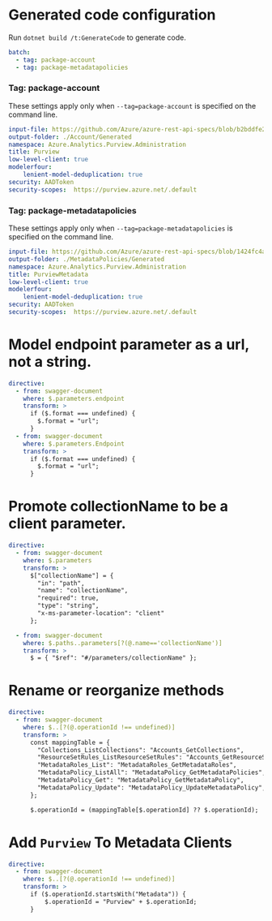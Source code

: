 # Generated code configuration

Run `dotnet build /t:GenerateCode` to generate code.

```yaml
batch:
  - tag: package-account
  - tag: package-metadatapolicies
```

### Tag: package-account

These settings apply only when `--tag=package-account` is specified on the command line.

``` yaml $(tag) == 'package-account'
input-file: https://github.com/Azure/azure-rest-api-specs/blob/b2bddfe2e59b5b14e559e0433b6e6d057bcff95d/specification/purview/data-plane/Azure.Analytics.Purview.Account/preview/2019-11-01-preview/account.json
output-folder: ./Account/Generated
namespace: Azure.Analytics.Purview.Administration
title: Purview
low-level-client: true
modelerfour:
    lenient-model-deduplication: true
security: AADToken
security-scopes:  https://purview.azure.net/.default
```

### Tag: package-metadatapolicies

These settings apply only when `--tag=package-metadatapolicies` is specified on the command line.

``` yaml $(tag) == 'package-metadatapolicies'
input-file: https://github.com/Azure/azure-rest-api-specs/blob/1424fc4a1f82af852a626c6ab6d1d296b5fe4df1/specification/purview/data-plane/Azure.Analytics.Purview.MetadataPolicies/preview/2021-07-01/purviewMetadataPolicy.json
output-folder: ./MetadataPolicies/Generated
namespace: Azure.Analytics.Purview.Administration
title: PurviewMetadata
low-level-client: true
modelerfour:
    lenient-model-deduplication: true
security: AADToken
security-scopes:  https://purview.azure.net/.default
```


# Model endpoint parameter as a url, not a string.

```yaml
directive:
  - from: swagger-document
    where: $.parameters.endpoint
    transform: >
      if ($.format === undefined) {
        $.format = "url";
      }
  - from: swagger-document
    where: $.parameters.Endpoint
    transform: >
      if ($.format === undefined) {
        $.format = "url";
      }
```

# Promote collectionName to be a client parameter.

```yaml
directive:
  - from: swagger-document
    where: $.parameters
    transform: >
      $["collectionName"] = {
        "in": "path",
        "name": "collectionName",
        "required": true,
        "type": "string",
        "x-ms-parameter-location": "client"
      };

  - from: swagger-document
    where: $.paths..parameters[?(@.name=='collectionName')]
    transform: >
      $ = { "$ref": "#/parameters/collectionName" };
```

# Rename or reorganize methods

```yaml
directive:
  - from: swagger-document
    where: $..[?(@.operationId !== undefined)]
    transform: >
      const mappingTable = {
        "Collections_ListCollections": "Accounts_GetCollections",
        "ResourceSetRules_ListResourceSetRules": "Accounts_GetResourceSetRules",
        "MetadataRoles_List": "MetadataRoles_GetMetadataRoles",
        "MetadataPolicy_ListAll": "MetadataPolicy_GetMetadataPolicies",
        "MetadataPolicy_Get": "MetadataPolicy_GetMetadataPolicy",
        "MetadataPolicy_Update": "MetadataPolicy_UpdateMetadataPolicy",
      };

      $.operationId = (mappingTable[$.operationId] ?? $.operationId);
```

# Add `Purview` To Metadata Clients

```yaml
directive:
  - from: swagger-document
    where: $..[?(@.operationId !== undefined)]
    transform: >
      if ($.operationId.startsWith("Metadata")) {
          $.operationId = "Purview" + $.operationId;
      }
```
